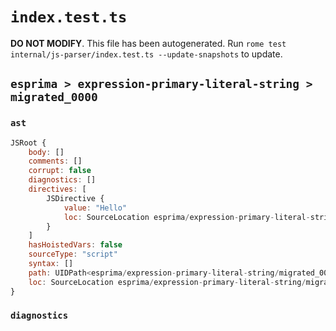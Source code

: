 # `index.test.ts`

**DO NOT MODIFY**. This file has been autogenerated. Run `rome test internal/js-parser/index.test.ts --update-snapshots` to update.

## `esprima > expression-primary-literal-string > migrated_0000`

### `ast`

```javascript
JSRoot {
	body: []
	comments: []
	corrupt: false
	diagnostics: []
	directives: [
		JSDirective {
			value: "Hello"
			loc: SourceLocation esprima/expression-primary-literal-string/migrated_0000/input.js 1:0-1:7
		}
	]
	hasHoistedVars: false
	sourceType: "script"
	syntax: []
	path: UIDPath<esprima/expression-primary-literal-string/migrated_0000/input.js>
	loc: SourceLocation esprima/expression-primary-literal-string/migrated_0000/input.js 1:0-1:7
}
```

### `diagnostics`

```

```
